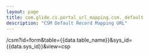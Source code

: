 ```yaml
---
layout: page
title: com.glide.cs.portal_url_mapping.csm._default
description: "CSM Default Record Mapping URL"
---
```

/csm?id=form&table={{data.table_name}}&sys_id={{data.sys_id}}&view=csp
